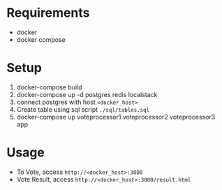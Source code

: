 # Requirements

* docker
* docker compose

# Setup

1. docker-compose build
2. docker-compose up -d postgres redis localstack
3. connect postgres with host `<docker_host>`
4. Create table using sql script `./sql/tables.sql`
5. docker-compose up voteprocessor1 voteprocessor2 voteprocessor3 app

# Usage

* To Vote, access `http://<docker_host>:3000`
* Vote Result, access `http://<docker_host>:3000/result.html`
